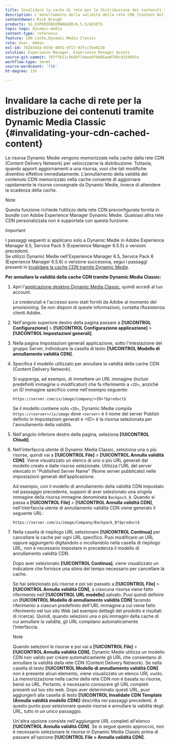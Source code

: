 ```yaml
---
title: Invalidare la cache di rete per la distribuzione dei contenuti tramite Dynamic Media Classic
description: L’annullamento della validità della rete CDN (Content Delivery Network) consente di aggiornare rapidamente le risorse distribuite da Dynamic Media Classic, invece di attendere la scadenza della cache.
contentOwner: Rick Brough
products: SG_EXPERIENCEMANAGER/6.5.5/ASSETS
topic-tags: dynamic-media
content-type: reference
feature: CDN Cache,Dynamic Media Classic
role: User, Admin
exl-id: 7020343a-b556-4091-9717-93fcc55e623b
solution: Experience Manager, Experience Manager Assets
source-git-commit: 76fffb11c56dbf7ebee9f6805ae0799cd32985fe
workflow-type: tm+mt
source-wordcount: '716'
ht-degree: 13%

---
```


# Invalidare la cache di rete per la distribuzione dei contenuti tramite Dynamic Media Classic {#invalidating-your-cdn-cached-content}

Le risorse Dynamic Medie vengono memorizzate nella cache dalla rete CDN (Content Delivery Network) per velocizzarne la distribuzione. Tuttavia, quando apporti aggiornamenti a una risorsa, vuoi che tali modifiche diventino effettive immediatamente. L’annullamento della validità del contenuto CDN memorizzato nella cache consente di aggiornare rapidamente le risorse consegnate da Dynamic Medie, invece di attendere la scadenza della cache.

>[!NOTE]
>
>Questa funzione richiede l’utilizzo della rete CDN preconfigurata fornita in bundle con Adobe Experience Manager Dynamic Medie. Qualsiasi altra rete CDN personalizzata non è supportata con questa funzione.

>[!IMPORTANT]
>
>I passaggi seguenti si applicano solo a Dynamic Medie in Adobe Experience Manager 6.5, Service Pack 5 (Experience Manager 6.5.5) o versioni precedenti.<br>Se utilizzi Dynamic Medie nell&#39;Experience Manager 6.5, Service Pack 6 (Experience Manager 6.5.6) o versione successiva, segui i passaggi presenti in [Invalidare la cache CDN tramite Dynamic Medie](/help/assets/invalidate-cdn-cache-dynamic-media.md).

<!-- REMOVED MARCH 28, 2022 BECAUSE OF 404; NO REDIRECT WAS PUT IN PLACE BY SUPPORT See also [Cache overview in Dynamic Media Classic (Scene7)](https://helpx.adobe.com/experience-manager/scene7/kb/base/caching-questions/scene7-caching-overview.html). -->

**Per annullare la validità della cache CDN tramite Dynamic Media Classic:**

1. Apri l&#39;[applicazione desktop Dynamic Media Classic](https://experienceleague.adobe.com/docs/dynamic-media-classic/using/intro/dynamic-media-classic-desktop-app.html?lang=it#system-requirements-dmc-app), quindi accedi al tuo account.

   Le credenziali e l&#39;accesso sono stati forniti da Adobe al momento del provisioning. Se non disponi di queste informazioni, contatta l’Assistenza clienti Adobe.

1. Nell&#39;angolo superiore destro della pagina passare a **[!UICONTROL Configurazione]** > **[!UICONTROL Configurazione applicazione]** > **[!UICONTROL Impostazioni generali]**.
1. Nella pagina Impostazioni generali applicazione, sotto l&#39;intestazione del gruppo Server, individuare la casella di testo **[!UICONTROL Modello di annullamento validità CDN]**.

1. Specifica il modello utilizzato per annullare la validità della cache CDN (Content Delivery Network).

   Si supponga, ad esempio, di immettere un URL immagine (inclusi predefiniti immagine o modificatori) che fa riferimento a `<ID>`, anziché un ID immagine specifico come nell&#39;esempio seguente:

   `https://server.com/is/image/Company/<ID>?$product$`

   Se il modello contiene solo `<ID>`, Dynamic Medie compila `https://<server>/is/image` dove `<server>` è il nome del server Publish definito in Impostazioni generali e &lt;ID> è la risorsa selezionata per l&#39;annullamento della validità.

1. Nell&#39;angolo inferiore destro della pagina, seleziona **[!UICONTROL Chiudi]**.
1. Nell&#39;interfaccia utente di Dynamic Media Classic, seleziona una o più risorse, quindi vai a **[!UICONTROL File]** > **[!UICONTROL Annulla validità CDN]**. Viene visualizzato un elenco di uno o più URL generati dal modello creato e dalle risorse selezionate. Utilizza l’URL del server elencato in &quot;Published Server Name&quot; (Nome server pubblicato) nelle impostazioni generali dell’applicazione.

   Ad esempio, con il modello di annullamento della validità CDN impostato nel passaggio precedente, supponi di aver selezionato una singola immagine della risorsa immagine denominata `Backpack_B`. Quando si passa a **[!UICONTROL File]** > **[!UICONTROL Annulla validità CDN]**, nell&#39;interfaccia utente di annullamento validità CDN viene generato il seguente URL:

   `https://server.com/is/image/Company/Backpack_B?$product$`

1. Nella casella di riepilogo URL selezionare **[!UICONTROL Continua]** per cancellare la cache per ogni URL specifico. Puoi modificare un URL oppure aggiungerlo digitandolo o incollandolo nella casella di riepilogo URL; non è necessario impostare in precedenza il modello di annullamento validità CDN.

   Dopo aver selezionato **[!UICONTROL Continua]**, viene visualizzato un indicatore che fornisce una stima del tempo necessario per cancellare la cache.

   Se hai selezionato più risorse e poi sei passato a **[!UICONTROL File]** > **[!UICONTROL Annulla validità CDN]**, a ciascuna risorsa viene fatto riferimento nell&#39;**[!UICONTROL URL modello]** salvato. Puoi quindi definire un **[!UICONTROL Modello di annullamento validità CDN]** facendo riferimento a ciascun predefinito dell&#39;URL immagine a cui viene fatto riferimento nel tuo sito Web (ad esempio dettagli del prodotto e risultati di ricerca). Quindi, quando selezioni una o più immagini della cache di cui annullare la validità, gli URL compilano automaticamente l’interfaccia.

   >[!NOTE]
   >
   >Quando selezioni le risorse e poi vai a **[!UICONTROL File]** > **[!UICONTROL Annulla validità CDN]**, Dynamic Medie utilizza un modello CDN non valido per creare automaticamente gli URL che consentano di annullare la validità dalla rete CDN (Content Delivery Network). Se nella casella di testo **[!UICONTROL Modello di annullamento validità CDN]** non è presente alcun elemento, viene visualizzato un elenco URL vuoto. La memorizzazione nella cache della rete CDN non è basata su risorse, bensì su URL. Pertanto, è necessario conoscere gli URL completi presenti sul tuo sito web. Dopo aver determinato questi URL, puoi aggiungerli alla casella di testo **[!UICONTROL Invalidate CDN Template (Annulla validità modello CDN)]** descritta nei passaggi precedenti. A questo punto puoi selezionare queste risorse e annullare la validità degli URL, tutto in un unico passaggio.
   >
   >Un&#39;altra opzione consiste nell&#39;aggiungere URL completi all&#39;elenco **[!UICONTROL Annulla validità CDN]**. Se si segue questo approccio, non è necessario selezionare le risorse in Dynamic Media Classic prima di passare all&#39;opzione **[!UICONTROL File > Annulla validità CDN]**.
